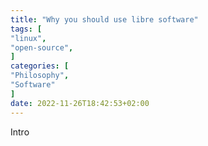 ```yaml
---
title: "Why you should use libre software"
tags: [
"linux",
"open-source",
]
categories: [
"Philosophy",
"Software"
]
date: 2022-11-26T18:42:53+02:00
---
```


Intro

